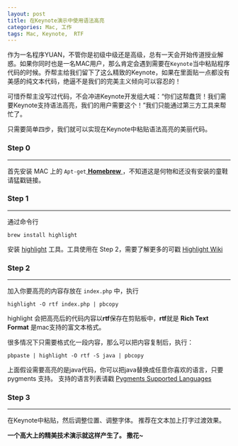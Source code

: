 ```yaml
---
layout: post
title: 在Keynote演示中使用语法高亮
categories: Mac, 工作
tags: Mac, Keynote,  RTF
---
```


作为一名程序YUAN，不管你是初级中级还是高级，总有一天会开始传道授业解惑。如果你同时也是一名MAC用户，那么肯定会遇到需要在`Keynote`当中粘贴程序代码的时候。乔帮主给我们留下了这么精致的Keynote，如果在里面贴一点都没有美感的纯文本代码，绝逼不是我们的完美主义倾向可以容忍的！

可惜乔帮主没写过代码，不会冲进Keynote开发组大喊：“你们这帮蠢货！我们需要Keynote支持语法高亮，我们的用户需要这个！”我们只能通过第三方工具来帮忙了。

只需要简单四步，我们就可以实现在Keynote中粘贴语法高亮的美丽代码。

### Step 0

---

首先安装 MAC 上的 `Apt-get`[ **Homebrew** ](http://mxcl.github.com/homebrew/)，不知道这是何物和还没有安装的童鞋请猛戳链接。

### Step 1

----

通过命令行

    brew install highlight 
    
安装 [highlight](http://www.andre-simon.de/) 工具。工具使用在 Step 2，需要了解更多的可戳 [Highlight Wiki](http://www.andre-simon.de/)

### Step 2

---

加入你要高亮的内容存放在 `index.php` 中，执行

    highlight -O rtf index.php | pbcopy
    
highlight 会把高亮后的代码内容以**rtf**保存在剪贴板中，**rtf**就是 **Rich Text Format** 是mac支持的富文本格式。

很多情况下只需要格式化一段内容，那么可以把内容复制后，执行：

    pbpaste | highlight -O rtf -S java | pbcopy
    
上面假设需要高亮的是java代码，你可以把java替换成任意你喜欢的语言，只要 pygments 支持。 支持的语言列表请戳 [Pygments Supported Languages](http://pygments.org/languages/)

### Step 3

---

在Keynote中粘贴，然后调整位置、调整字体。 推荐在文本加上打字过渡效果。

**一个高大上的精美技术演示就这样产生了。 撒花~**

